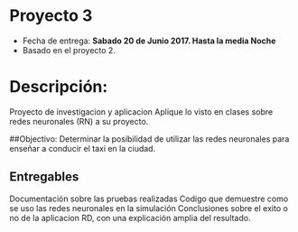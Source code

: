# Proyecto 3
 
* Fecha de entrega: **Sabado 20 de Junio 2017. Hasta la media Noche**
* Basado en el proyecto 2.
 
# Descripción:
Proyecto de investigacion y aplicacion
Aplique lo visto en clases sobre redes neuronales (RN) a su proyecto.
 
##Objectivo:
Determinar la posibilidad de utilizar las redes neuronales para enseñar a conducir el taxi en la ciudad.
 
## Entregables
Documentación sobre las pruebas realizadas
Codigo que demuestre como se uso las redes neuronales en la simulación
Conclusiones sobre el exito o no de la aplicacion RD, con una explicación amplia del resultado.